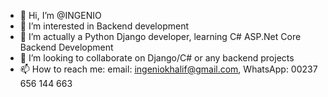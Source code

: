 - 👋 Hi, I’m @INGENIO
- 👀 I’m interested in Backend development
- 🌱 I’m actually a Python Django developer, learning C# ASP.Net Core Backend Development
- 💞️ I’m looking to collaborate on Django/C# or any backend projects
- 📫 How to reach me: email: ingeniokhalif@gmail.com, WhatsApp: 00237 656 144 663

<!---
INGENIO-237/INGENIO-237 is a ✨ special ✨ repository because its `README.md` (this file) appears on your GitHub profile.
You can click the Preview link to take a look at your changes.
--->

